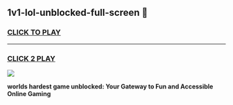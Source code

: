 
## 1v1-lol-unblocked-full-screen 👋
<h3>
<a href="https://premium.freeplayer.one?title=1v1-lol-unblocked-full-screen&ref=14F">CLICK TO PLAY</a></h3>
<hr>

<h3>
<a href="https://premium.freeplayer.one?title=1v1-lol-unblocked-full-screen&ref=14F">CLICK 2 PLAY</a>
  
</h3>

<a href="https://premium.freeplayer.one?title=1v1-lol-unblocked-full-screen&ref=12F/"><img src="https://clearcache.store/games.png"></a>


**worlds hardest game unblocked: Your Gateway to Fun and Accessible Online Gaming**
